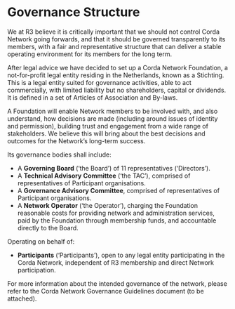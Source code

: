 Governance Structure
====================

We at R3 believe it is critically important that we should not control Corda Network going forwards, and that it should be governed transparently to its members, with a fair and representative structure that can deliver a stable operating environment for its members for the long term.

After legal advice we have decided to set up a Corda Network Foundation, a not-for-profit legal entity residing in the Netherlands, known as a Stichting. This is a legal entity suited for governance activities, able to act commercially, with limited liability but no shareholders, capital or dividends. It is defined in a set of Articles of Association and By-laws.

A Foundation will enable Network members to be involved with, and also understand, how decisions are made (including around issues of identity and permission), building trust and engagement from a wide range of stakeholders. We believe this will bring about the best decisions and outcomes for the Network’s long-term success. 

Its governance bodies shall include:

- A **Governing Board** (‘the Board’) of 11 representatives (‘Directors’). 
- A **Technical Advisory** **Committee** (‘the TAC’), comprised of representatives of Participant organisations. 
- A **Governance Advisory Committee**, comprised of representatives of Participant organisations. 
- A **Network Operator** (‘the Operator’), charging the Foundation reasonable costs for providing network and administration services, paid by the Foundation through membership funds, and accountable directly to the Board.

Operating on behalf of:

- **Participants** (‘Participants’), open to any legal entity participating in the Corda Network, independent of R3 membership and direct Network participation.

For more information about the intended governance of the network, please refer to the Corda Network Governance Guidelines document (to be attached).